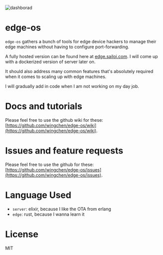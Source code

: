 ![dashborad](https://github.com/wingchen/edge-os/assets/798321/4f0471af-ec75-4a26-b3cc-51f022391829)

# edge-os

`edge-os` gathers a bunch of tools for edge device hackers to manage their edge machines without having to configure port-forwarding.

A fully hosted version can be found here at [edge.sailoi.com](https://edge.sailoi.com/). I will come up with a dockerized version of server later on.

It should also address many common features that's absolutely required when it comes to scaling up with edge machines.

I will gradually add in code when I am not working on my day job.

# Docs and tutorials

Please feel free to use the github wiki for these: [https://github.com/wingchen/edge-os/wiki](https://github.com/wingchen/edge-os/wiki).

# Issues and feature requests

Please feel free to use the github for these: [https://github.com/wingchen/edge-os/issues](https://github.com/wingchen/edge-os/issues).

# Language Used

- `server`: elixir, because I like the OTA from erlang
- `edge`: rust, because I wanna learn it

# License

MIT
